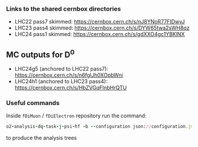 ### Links to the shared cernbox directories
- LHC22 pass7 skimmed: https://cernbox.cern.ch/s/nJ8YNoR77FIDwvJ
- LHC23 pass4 skimmed: https://cernbox.cern.ch/s/DYW65twa2sWH8qz
- LHC24 pass1 skimmed: https://cernbox.cern.ch/s/gdXXO4gc1YBKlNX

## MC outputs for D<sup>0</sup>
- LHC24g5 (anchored to LHC22 pass7): https://cernbox.cern.ch/s/n6fglJh0XOpbWni
- LHC24h1 (anchored to LHC23 pass4): https://cernbox.cern.ch/s/HbZVGqFlnbHrQTU

### Useful commands

Inside `fDiMuon` / `fDiElectron` repository run the command:
```ruby
o2-analysis-dq-task-j-psi-hf -b --configuration json://configuration.json --aod-file @input_data.txt --aod-writer-json OutputDirector.json
```
to produce the analysis trees
